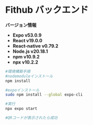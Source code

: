 # Fithub バックエンド
**バージョン情報**

- **Expo v53.0.9**
- **React v19.0.0**
- **React-native v0.79.2**
- **Node.js v20.18.1**
- **npm v10.9.2**
- **npx v10.2.2**


```bash
#環境構築手順
#nodemoduleインストール
npm install 

#expoインストール
sudo npm install --global expo-cli

#実行
npx expo start

#QRコードが表示されたら成功
```
